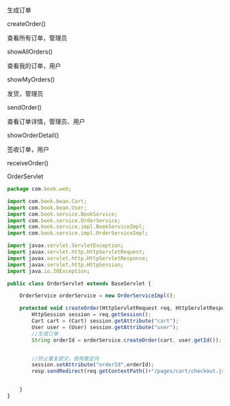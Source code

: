 生成订单

createOrder()

查看所有订单，管理员

showAllOrders()

查看我的订单，用户

showMyOrders()

发货，管理员

sendOrder()

查看订单详情，管理员、用户

showOrderDetail()

签收订单，用户

receiveOrder()



OrderServlet

```javascript
package com.book.web;

import com.book.bean.Cart;
import com.book.bean.User;
import com.book.service.BookService;
import com.book.service.OrderService;
import com.book.service.impl.BookServiceImpl;
import com.book.service.impl.OrderServiceImpl;

import javax.servlet.ServletException;
import javax.servlet.http.HttpServletRequest;
import javax.servlet.http.HttpServletResponse;
import javax.servlet.http.HttpSession;
import java.io.IOException;

public class OrderServlet extends BaseServlet {

    OrderService orderService = new OrderServiceImpl();

    protected void createOrder(HttpServletRequest req, HttpServletResponse resp) throws ServletException, IOException {
        HttpSession session = req.getSession();
        Cart cart = (Cart) session.getAttribute("cart");
        User user = (User) session.getAttribute("user");
        //生成订单
        String orderId = orderService.createOrder(cart, user.getId());


        //防止重复提交，使用重定向
        session.setAttribute("orderId",orderId);
        resp.sendRedirect(req.getContextPath()+"/pages/cart/checkout.jsp");


    }
}
```

